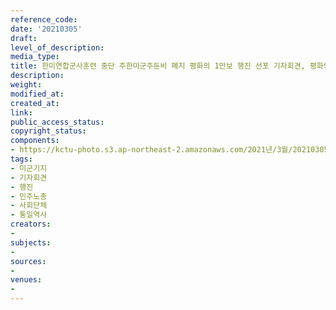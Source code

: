```yaml
---
reference_code: 
date: '20210305'
draft: 
level_of_description: 
media_type: 
title: 한미연합군사훈련 중단 주한미군주둔비 폐지 평화의 1만보 행진 선포 기자회견, 평화의 1만보 걷기
description: 
weight: 
modified_at: 
created_at: 
link: 
public_access_status: 
copyright_status: 
components:
- https://kctu-photo.s3.ap-northeast-2.amazonaws.com/2021년/3월/20210305-한미연합군사훈련+중단+주한미군주둔비+폐지+평화의+1만보+행진+선포+기자회견,+평화의+1만보+걷기_미군기지_기자회견_행진_민주노총_사회단체_통일역사/_1DX2763.jpg
tags:
- 미군기지
- 기자회견
- 행진
- 민주노총
- 사회단체
- 통일역사
creators:
- 
subjects:
- 
sources:
- 
venues:
- 
---
```

